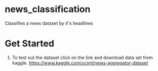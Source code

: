 # news_classification
Classifies a news dataset by it's headlines

# Get Started
1. To test out the dataset click on the link and download data set from kaggle.
https://www.kaggle.com/uciml/news-aggregator-dataset
